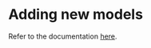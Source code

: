 # Adding new models

Refer to the documentation [here](https://crfm-helm.readthedocs.io/en/latest/adding_new_models/).
